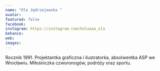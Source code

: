 ```yaml
---
name: "Ola Jędrzejewska "
avatar: 
featured: false
facebook: 
instagram: https://instagram.com/holaaaa_ola
behance: 
web:
images:
---
```

Rocznik 1991. Projektantka graficzna i ilustratorka, absolwentka ASP we Wrocławiu. Miłośniczka czworonogów, podróży oraz sportu. 
